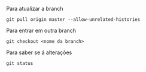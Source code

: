 
Para atualizar a branch

`git pull origin master --allow-unrelated-histories`

Para entrar em outra branch

`git checkout <nome da branch>`

Para saber se á alterações

`git status`
